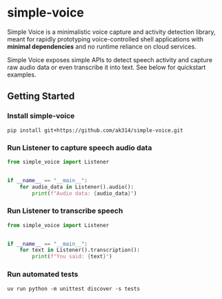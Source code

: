 # simple-voice

Simple Voice is a minimalistic voice capture and activity detection library, meant for rapidly prototyping voice-controlled shell applications with **minimal dependencies** and no runtime reliance on cloud services.

Simple Voice exposes simple APIs to detect speech activity and capture raw audio data or even transcribe it into text. See below for quickstart examples.

## Getting Started

### Install simple-voice
```shell
pip install git+https://github.com/ak314/simple-voice.git
```

### Run Listener to capture speech audio data
```python
from simple_voice import Listener


if __name__ == "__main__":
    for audio_data in Listener().audio():
        print(f"Audio data: {audio_data}")
```

### Run Listener to transcribe speech
```python
from simple_voice import Listener


if __name__ == "__main__":
    for text in Listener().transcription():
        print(f"You said: {text}")
```

### Run automated tests
```shell
uv run python -m unittest discover -s tests
```

